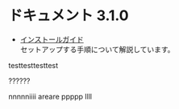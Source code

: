 # ドキュメント 3.1.0

* [インストールガイド][installation-guide-index]  
  セットアップする手順について解説しています。

testtesttesttest

[installation-guide-index]: parent/child.md "インストールガイド"

??????

nnnnniiii
areare
ppppp
llll
